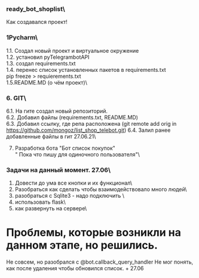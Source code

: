 ### ready_bot_shoplist\
Как создавался проект!

### 1Pycharm\
1.1. Создал новый проект и виртуальное окружение\
1.2. установил pyTelegrambotAPI\
1.3. cоздал requirements.txt\
1.4. перенес список установленных пакетов в requirements.txt\
pip freeze > requierements.txt\
1.5.README.MD (о чём проект)\

### 6. GIT\
6.1. На гите создал новый репозиторий.\
6.2. Добавил файлы (requirements.txt, README.MD)\
6.3. Добавил ссылку, где репа расположена (git remote add orig in https://github.com/mongoz/list_shop_telebot.git)
6.4. Залил ранее добавленные файлы в гит 27.06.21\


7. Разработка бота "Бот список покупок"\
" Пока что пишу для одиночного пользователя"\
### Задачи на данный момент. 27.06\
1. Довести до ума все кнопки и их функционал\
2. Разобраться как сделать чтобы взаимодействовало много людей\
3. разобраться с Sqlite3 - надо подключить \
4. использовать flask\
5. как развернуть на сервере\


# Проблемы, которые возникли на данном этапе, но решились.
Не совсем, но разобрался с @bot.callback_query_handler 
Не мог понять, как после удаления чтобы обновился список. +
27.06




